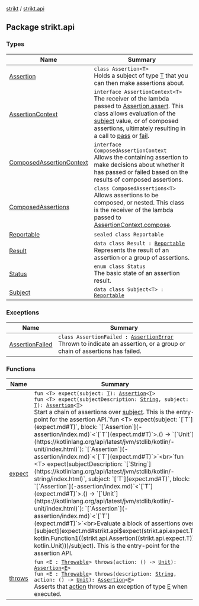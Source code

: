 [strikt](../index.md) / [strikt.api](./index.md)

## Package strikt.api

### Types

| Name | Summary |
|---|---|
| [Assertion](-assertion/index.md) | `class Assertion<T>`<br>Holds a subject of type [T](-assertion/index.md#T) that you can then make assertions about. |
| [AssertionContext](-assertion-context/index.md) | `interface AssertionContext<T>`<br>The receiver of the lambda passed to [Assertion.assert](-assertion/assert.md). This class allows evaluation of the [subject](-assertion-context/subject.md) value, or of composed assertions, ultimately resulting in a call to [pass](-assertion-context/pass.md) or [fail](-assertion-context/fail.md). |
| [ComposedAssertionContext](-composed-assertion-context/index.md) | `interface ComposedAssertionContext`<br>Allows the containing assertion to make decisions about whether it has passed or failed based on the results of composed assertions. |
| [ComposedAssertions](-composed-assertions/index.md) | `class ComposedAssertions<T>`<br>Allows assertions to be composed, or nested. This class is the receiver of the lambda passed to [AssertionContext.compose](-assertion-context/compose.md). |
| [Reportable](-reportable/index.md) | `sealed class Reportable` |
| [Result](-result/index.md) | `data class Result : `[`Reportable`](-reportable/index.md)<br>Represents the result of an assertion or a group of assertions. |
| [Status](-status/index.md) | `enum class Status`<br>The basic state of an assertion result. |
| [Subject](-subject/index.md) | `data class Subject<T> : `[`Reportable`](-reportable/index.md) |

### Exceptions

| Name | Summary |
|---|---|
| [AssertionFailed](-assertion-failed/index.md) | `class AssertionFailed : `[`AssertionError`](https://kotlinlang.org/api/latest/jvm/stdlib/kotlin/-assertion-error/index.html)<br>Thrown to indicate an assertion, or a group or chain of assertions has failed. |

### Functions

| Name | Summary |
|---|---|
| [expect](expect.md) | `fun <T> expect(subject: `[`T`](expect.md#T)`): `[`Assertion`](-assertion/index.md)`<`[`T`](expect.md#T)`>`<br>`fun <T> expect(subjectDescription: `[`String`](https://kotlinlang.org/api/latest/jvm/stdlib/kotlin/-string/index.html)`, subject: `[`T`](expect.md#T)`): `[`Assertion`](-assertion/index.md)`<`[`T`](expect.md#T)`>`<br>Start a chain of assertions over [subject](expect.md#strikt.api$expect(strikt.api.expect.T)/subject). This is the entry-point for the assertion API.`fun <T> expect(subject: `[`T`](expect.md#T)`, block: `[`Assertion`](-assertion/index.md)`<`[`T`](expect.md#T)`>.() -> `[`Unit`](https://kotlinlang.org/api/latest/jvm/stdlib/kotlin/-unit/index.html)`): `[`Assertion`](-assertion/index.md)`<`[`T`](expect.md#T)`>`<br>`fun <T> expect(subjectDescription: `[`String`](https://kotlinlang.org/api/latest/jvm/stdlib/kotlin/-string/index.html)`, subject: `[`T`](expect.md#T)`, block: `[`Assertion`](-assertion/index.md)`<`[`T`](expect.md#T)`>.() -> `[`Unit`](https://kotlinlang.org/api/latest/jvm/stdlib/kotlin/-unit/index.html)`): `[`Assertion`](-assertion/index.md)`<`[`T`](expect.md#T)`>`<br>Evaluate a block of assertions over [subject](expect.md#strikt.api$expect(strikt.api.expect.T, kotlin.Function1((strikt.api.Assertion((strikt.api.expect.T)), kotlin.Unit)))/subject). This is the entry-point for the assertion API. |
| [throws](throws.md) | `fun <E : `[`Throwable`](https://kotlinlang.org/api/latest/jvm/stdlib/kotlin/-throwable/index.html)`> throws(action: () -> `[`Unit`](https://kotlinlang.org/api/latest/jvm/stdlib/kotlin/-unit/index.html)`): `[`Assertion`](-assertion/index.md)`<`[`E`](throws.md#E)`>`<br>`fun <E : `[`Throwable`](https://kotlinlang.org/api/latest/jvm/stdlib/kotlin/-throwable/index.html)`> throws(description: `[`String`](https://kotlinlang.org/api/latest/jvm/stdlib/kotlin/-string/index.html)`, action: () -> `[`Unit`](https://kotlinlang.org/api/latest/jvm/stdlib/kotlin/-unit/index.html)`): `[`Assertion`](-assertion/index.md)`<`[`E`](throws.md#E)`>`<br>Asserts that [action](throws.md#strikt.api$throws(kotlin.Function0((kotlin.Unit)))/action) throws an exception of type [E](throws.md#E) when executed. |
